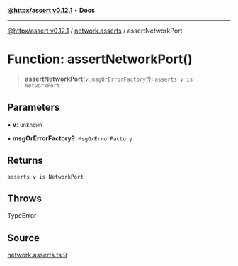 [**@httpx/assert v0.12.1**](../../README.md) • **Docs**

***

[@httpx/assert v0.12.1](../../README.md) / [network.asserts](../README.md) / assertNetworkPort

# Function: assertNetworkPort()

> **assertNetworkPort**(`v`, `msgOrErrorFactory`?): `asserts v is NetworkPort`

## Parameters

• **v**: `unknown`

• **msgOrErrorFactory?**: `MsgOrErrorFactory`

## Returns

`asserts v is NetworkPort`

## Throws

TypeError

## Source

[network.asserts.ts:9](https://github.com/belgattitude/httpx/blob/9af23c30700a45e9eb95108b7ac53f133f16092b/packages/assert/src/network.asserts.ts#L9)
